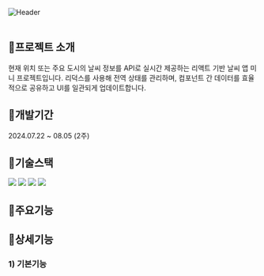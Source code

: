 ![Header](https://capsule-render.vercel.app/api?type=rect&color=0f0f0f&text=COS&desc=연락처%20정보를%20관리하는%20전화번호부%20앱%20미니%20프로젝트&section=header&height=250&fontColor=ffffff&fontSize=60&fontAlignY=45&descAlignY=67&descSize=30)
<br><br>

## 📍프로젝트 소개
현재 위치 또는 주요 도시의 날씨 정보를 API로 실시간 제공하는 리액트 기반 날씨 앱 미니 프로젝트입니다. 리덕스를 사용해 전역 상태를 관리하며, 컴포넌트 간 데이터를 효율적으로 공유하고 UI를 일관되게 업데이트합니다.

## 📍개발기간
2024.07.22 ~ 08.05 (2주)

## 📍기술스택
<div>
	<img src="https://img.shields.io/badge/React-61DAFB?style=for-the-badge&logo=react&logoColor=black">
	<img src="https://img.shields.io/badge/Redux-764ABC?style=for-the-badge&logo=redux&logoColor=white">
	<img src="https://img.shields.io/badge/CSS-1572B6?style=for-the-badge&logo=css3&logoColor=white"> 
	<img src="https://img.shields.io/badge/API Call-E3695F?style=for-the-badge&logoColor=white"> 
</div>

## 📍주요기능

## 📍상세기능
### 1) 기본기능

